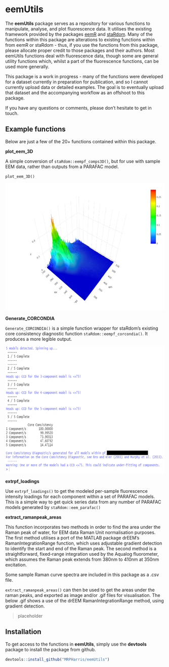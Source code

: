 
<!-- README.md is generated from README.Rmd. Please edit that file -->

# eemUtils

<!-- badges: start -->
<!-- badges: end -->

The **eemUtils** package serves as a repository for various functions to
manipulate, analyse, and plot fluorescence data. It utilises the
existing framework provided by the packages
[eemR](https://cran.r-project.org/web/packages/eemR/index.html) and
[staRdom](https://github.com/MatthiasPucher/staRdom). Many of the
functions within this package are alterations to existing functions
within from eemR or staRdom - thus, if you use the functions from this
package, please allocate proper credit to those packages and their
authors. Most eemUtils functions deal with fluorescence data, though
some are general utility functions which, whilst a part of the
fluorescence functions, can be used more generally.

This package is a work in progress - many of the functions were
developed for a dataset currently in preparation for publication, and so
I cannot currently upload data or detailed examples. The goal is to
eventually upload that dataset and the accompanying workflow as an
offshoot to this package.

If you have any questions or comments, please don’t hesitate to get in
touch.

## Example functions

Below are just a few of the 20+ functions contained within this package.

**plot\_eem\_3D**

A simple conversion of `staRdom::eempf_comps3D()`, but for use with
sample EEM data, rather than outputs from a PARAFAC model.

    plot_eem_3D()

<p align="center">
<img src="man/figures/3D_eem_example.png" height="400px" />
</p>

**Generate\_CORCONDIA**

`Generate_CORCONDIA()` is a simple function wrapper for staRdom’s
existing core consistency diagnostic function
`staRdom::eempf_corcondia()`. It produces a more legible output.

<p align="center">
<img src="man/figures/generate_CORCONDIA_example.PNG" height="400px" />
</p>

**extrpf\_loadings**

Use `extrpf_loadings()` to get the modeled per-sample fluorescence
intensity loadings for each component within a set of PARAFAC models.
This is a simple way to get quick series data from any number of PARAFAC
models generated by `staRdom::eem_parafac()`

**extract\_ramanpeak\_areas**

This function incorporates two methods in order to find the area under
the Raman peak of water, for EEM data Raman Unit normalisation purposes.
The first method utilises a port of the MATLAB package drEEM’s
RamanIntegrationRange function, which uses adjustable gradient detection
to identify the start and end of the Raman peak. The second method is a
straightforward, fixed-range integration used by the Aqualog
fluorometer, which assumes the Raman peak extends from 380nm to 410nm at
350nm excitation.

Some sample Raman curve spectra are included in this package as a .csv
file.

`extract_ramanpeak_areas()` can then be used to get the areas under the
raman peaks, and exported as image and/or .gif files for visualisation.
The below .gif shows a use of the drEEM RamanIntegrationRange method,
using gradient detection.

> placeholder

## Installation

To get access to the functions in **eemUtils**, simply use the
**devtools** package to install the package from github.

``` r
devtools::install_github("MRPHarris/eemUtils")
```
